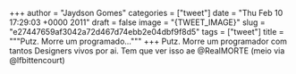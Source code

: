 
+++
author = "Jaydson Gomes"
categories = ["tweet"]
date = "Thu Feb 10 17:29:03 +0000 2011"
draft = false
image = "{TWEET_IMAGE}"
slug = "e27447659af3042a72d467d74ebb2e04dbf9f8d5"
tags = ["tweet"]
title = """Putz. Morre um programado..."""
+++
Putz. Morre um programador com tantos Designers vivos por ai. Tem que ver isso ae @RealMORTE (meio via @lfbittencourt)
